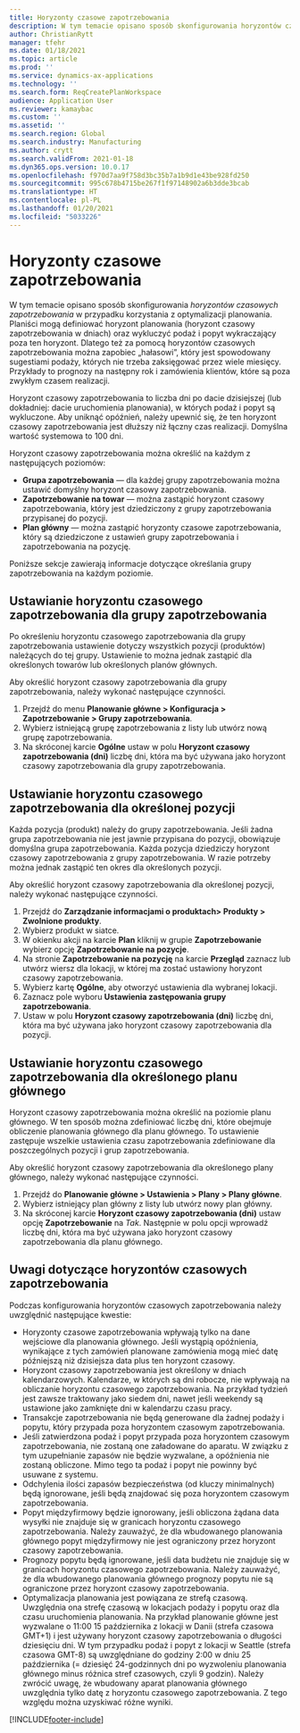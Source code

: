 ```yaml
---
title: Horyzonty czasowe zapotrzebowania
description: W tym temacie opisano sposób skonfigurowania horyzontów czasowych zapotrzebowania w przypadku korzystania z optymalizacji planowania. Horyzont czasowy zapotrzebowania wskazuje horyzont i limit planowania.
author: ChristianRytt
manager: tfehr
ms.date: 01/18/2021
ms.topic: article
ms.prod: ''
ms.service: dynamics-ax-applications
ms.technology: ''
ms.search.form: ReqCreatePlanWorkspace
audience: Application User
ms.reviewer: kamaybac
ms.custom: ''
ms.assetid: ''
ms.search.region: Global
ms.search.industry: Manufacturing
ms.author: crytt
ms.search.validFrom: 2021-01-18
ms.dyn365.ops.version: 10.0.17
ms.openlocfilehash: f970d7aa9f758d3bc35b7a1b9d1e43be928fd250
ms.sourcegitcommit: 995c678b4715be267f1f97148902a6b3dde3bcab
ms.translationtype: HT
ms.contentlocale: pl-PL
ms.lasthandoff: 01/20/2021
ms.locfileid: "5033226"
---
```

# <a name="coverage-time-fences"></a>Horyzonty czasowe zapotrzebowania

W tym temacie opisano sposób skonfigurowania *horyzontów czasowych zapotrzebowania* w przypadku korzystania z optymalizacji planowania. Planiści mogą definiować horyzont planowania (horyzont czasowy zapotrzebowania w dniach) oraz wykluczyć podaż i popyt wykraczający poza ten horyzont. Dlatego też za pomocą horyzontów czasowych zapotrzebowania można zapobiec „hałasowi”, który jest spowodowany sugestiami podaży, których nie trzeba zaksięgować przez wiele miesięcy. Przykłady to prognozy na następny rok i zamówienia klientów, które są poza zwykłym czasem realizacji.

Horyzont czasowy zapotrzebowania to liczba dni po dacie dzisiejszej (lub dokładniej: dacie uruchomienia planowania), w których podaż i popyt są wykluczone. Aby uniknąć opóźnień, należy upewnić się, że ten horyzont czasowy zapotrzebowania jest dłuższy niż łączny czas realizacji. Domyślna wartość systemowa to 100 dni.

Horyzont czasowy zapotrzebowania można określić na każdym z następujących poziomów:

- **Grupa zapotrzebowania** — dla każdej grupy zapotrzebowania można ustawić domyślny horyzont czasowy zapotrzebowania.
- **Zapotrzebowanie na towar** — można zastąpić horyzont czasowy zapotrzebowania, który jest dziedziczony z grupy zapotrzebowania przypisanej do pozycji.
- **Plan główny** — można zastąpić horyzonty czasowe zapotrzebowania, który są dziedziczone z ustawień grupy zapotrzebowania i zapotrzebowania na pozycję.

Poniższe sekcje zawierają informacje dotyczące określania grupy zapotrzebowania na każdym poziomie.

## <a name="set-a-coverage-time-fence-for-a-coverage-group"></a>Ustawianie horyzontu czasowego zapotrzebowania dla grupy zapotrzebowania

Po określeniu horyzontu czasowego zapotrzebowania dla grupy zapotrzebowania ustawienie dotyczy wszystkich pozycji (produktów) należących do tej grupy. Ustawienie to można jednak zastąpić dla określonych towarów lub określonych planów głównych.

Aby określić horyzont czasowy zapotrzebowania dla grupy zapotrzebowania, należy wykonać następujące czynności.

1. Przejdź do menu **Planowanie główne \> Konfiguracja \> Zapotrzebowanie \> Grupy zapotrzebowania**.
1. Wybierz istniejącą grupę zapotrzebowania z listy lub utwórz nową grupę zapotrzebowania.
1. Na skróconej karcie **Ogólne** ustaw w polu **Horyzont czasowy zapotrzebowania (dni)** liczbę dni, która ma być używana jako horyzont czasowy zapotrzebowania dla grupy zapotrzebowania.

## <a name="set-a-coverage-time-fence-for-a-specific-item"></a>Ustawianie horyzontu czasowego zapotrzebowania dla określonej pozycji

Każda pozycja (produkt) należy do grupy zapotrzebowania. Jeśli żadna grupa zapotrzebowania nie jest jawnie przypisana do pozycji, obowiązuje domyślna grupa zapotrzebowania. Każda pozycja dziedziczy horyzont czasowy zapotrzebowania z grupy zapotrzebowania. W razie potrzeby można jednak zastąpić ten okres dla określonych pozycji.

Aby określić horyzont czasowy zapotrzebowania dla określonej pozycji, należy wykonać następujące czynności.

1. Przejdź do **Zarządzanie informacjami o produktach\> Produkty \> Zwolnione produkty**.
1. Wybierz produkt w siatce.
1. W okienku akcji na karcie **Plan** kliknij w grupie **Zapotrzebowanie** wybierz opcję **Zapotrzebowanie na pozycje**.
1. Na stronie **Zapotrzebowanie na pozycję** na karcie **Przegląd** zaznacz lub utwórz wiersz dla lokacji, w której ma zostać ustawiony horyzont czasowy zapotrzebowania.
1. Wybierz kartę **Ogólne**, aby otworzyć ustawienia dla wybranej lokacji.
1. Zaznacz pole wyboru **Ustawienia zastępowania grupy zapotrzebowania**.
1. Ustaw w polu **Horyzont czasowy zapotrzebowania (dni)** liczbę dni, która ma być używana jako horyzont czasowy zapotrzebowania dla pozycji.

## <a name="set-a-coverage-time-fence-for-a-specific-master-plan"></a>Ustawianie horyzontu czasowego zapotrzebowania dla określonego planu głównego

Horyzont czasowy zapotrzebowania można określić na poziomie planu głównego. W ten sposób można zdefiniować liczbę dni, które obejmuje obliczenie planowania głównego dla planu głównego. To ustawienie zastępuje wszelkie ustawienia czasu zapotrzebowania zdefiniowane dla poszczególnych pozycji i grup zapotrzebowania.

Aby określić horyzont czasowy zapotrzebowania dla określonego plany głównego, należy wykonać następujące czynności.

1. Przejdź do **Planowanie główne \> Ustawienia \> Plany \> Plany główne**.
1. Wybierz istniejący plan główny z listy lub utwórz nowy plan główny.
1. Na skróconej karcie **Horyzont czasowy zapotrzebowania (dni)** ustaw opcję **Zapotrzebowanie** na *Tak*. Następnie w polu opcji wprowadź liczbę dni, która ma być używana jako horyzont czasowy zapotrzebowania dla planu głównego.

## <a name="considerations-for-coverage-time-fences"></a>Uwagi dotyczące horyzontów czasowych zapotrzebowania

Podczas konfigurowania horyzontów czasowych zapotrzebowania należy uwzględnić następujące kwestie:

- Horyzonty czasowe zapotrzebowania wpływają tylko na dane wejściowe dla planowania głównego. Jeśli wystąpią opóźnienia, wynikające z tych zamówień planowane zamówienia mogą mieć datę późniejszą niż dzisiejsza data plus ten horyzont czasowy.
- Horyzont czasowy zapotrzebowania jest określony w dniach kalendarzowych. Kalendarze, w których są dni robocze, nie wpływają na obliczanie horyzontu czasowego zapotrzebowania. Na przykład tydzień jest zawsze traktowany jako siedem dni, nawet jeśli weekendy są ustawione jako zamknięte dni w kalendarzu czasu pracy.
- Transakcje zapotrzebowania nie będą generowane dla żadnej podaży i popytu, który przypada poza horyzontem czasowym zapotrzebowania.
- Jeśli zatwierdzona podaż i popyt przypada poza horyzontem czasowym zapotrzebowania, nie zostaną one załadowane do aparatu. W związku z tym uzupełnianie zapasów nie będzie wyzwalane, a opóźnienia nie zostaną obliczone. Mimo tego ta podaż i popyt nie powinny być usuwane z systemu.
- Odchylenia ilości zapasów bezpieczeństwa (od kluczy minimalnych) będą ignorowane, jeśli będą znajdować się poza horyzontem czasowym zapotrzebowania.
- Popyt międzyfirmowy będzie ignorowany, jeśli obliczona żądana data wysyłki nie znajduje się w granicach horyzontu czasowego zapotrzebowania. Należy zauważyć, że dla wbudowanego planowania głównego popyt międzyfirmowy nie jest ograniczony przez horyzont czasowy zapotrzebowania.
- Prognozy popytu będą ignorowane, jeśli data budżetu nie znajduje się w granicach horyzontu czasowego zapotrzebowania. Należy zauważyć, że dla wbudowanego planowania głównego prognozy popytu nie są ograniczone przez horyzont czasowy zapotrzebowania.
- Optymalizacja planowania jest powiązana ze strefą czasową. Uwzględnia ona strefę czasową w lokacjach podaży i popytu oraz dla czasu uruchomienia planowania. Na przykład planowanie główne jest wyzwalane o 11:00 15 października z lokacji w Danii (strefa czasowa GMT+1) i jest używany horyzont czasowy zapotrzebowania o długości dziesięciu dni. W tym przypadku podaż i popyt z lokacji w Seattle (strefa czasowa GMT-8) są uwzględniane do godziny 2:00 w dniu 25 października (= dziesięć 24-godzinnych dni po wyzwoleniu planowania głównego minus różnica stref czasowych, czyli 9 godzin). Należy zwrócić uwagę, że wbudowany aparat planowania głównego uwzględnia tylko datę z horyzontu czasowego zapotrzebowania. Z tego względu można uzyskiwać różne wyniki.


[!INCLUDE[footer-include](../../../includes/footer-banner.md)]